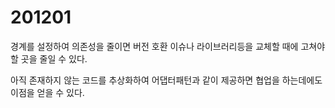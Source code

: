 # 201201

경계를 설정하여 의존성을 줄이면 버전 호환 이슈나 라이브러리등을 교체할 때에 고쳐야 할 곳을 줄일 수 있다.

아직 존재하지 않는 코드를 추상화하여 어댑터패턴과 같이 제공하면 협업을 하는데에도 이점을 얻을 수 있다.

